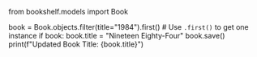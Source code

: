from bookshelf.models import Book

book = Book.objects.filter(title="1984").first()  # Use `.first()` to get one instance
if book:
    book.title = "Nineteen Eighty-Four"
    book.save()
    print(f"Updated Book Title: {book.title}")
